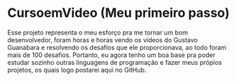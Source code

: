 # CursoemVideo (Meu primeiro passo)
Esse projeto representa o meu esforço pra me tornar um bom desenvolvedor, 
foram horas e horas vendo os vídeos do Gustavo Guanabara e resolvendo 
os desafios que ele proporcionava, ao todo foram mais de 100 desafios.
Portanto, eu agora tenho um boa base pra poder estudar sozinho outras
linguagens de programação e fazer meus própios projetos,
os quais logo postarei aqui no GitHub.
